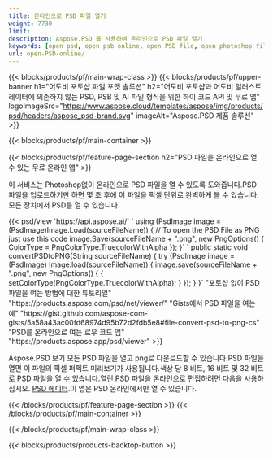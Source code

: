 ```yaml
---
title: 온라인으로 PSD 파일 열기
weight: 7730
limit: 
description: Aspose.PSD 를 사용하여 온라인으로 PSD 파일 열기
keywords: [open psd, open psb online, open PSD file, open photoshop file, preview psd]
url: open-PSD-online/
---
```


{{< blocks/products/pf/main-wrap-class >}}
{{< blocks/products/pf/upper-banner h1="어도비 포토샵 파일 포맷 솔루션" h2="어도비 포토샵과 어도비 일러스트레이터에 의존하지 않는 PSD, PSB 및 AI 파일 형식을 위한 하이 코드 API 및 무료 앱" logoImageSrc="https://www.aspose.cloud/templates/aspose/img/products/psd/headers/aspose_psd-brand.svg" imageAlt="Aspose.PSD 제품 솔루션" >}}

{{< blocks/products/pf/main-container >}}

{{< blocks/products/pf/feature-page-section h2="PSD 파일을 온라인으로 열 수 있는 무료 온라인 앱" >}}
<p>이 서비스는 Photoshop없이 온라인으로 PSD 파일을 열 수 있도록 도와줍니다.PSD 파일을 업로드하기만 하면 몇 초 후에 이 파일을 픽셀 단위로 완벽하게 볼 수 있습니다.모든 장치에서 PSD를 열 수 있습니다.</p>
{{< psd/view `https://api.aspose.ai/` 
`    using (PsdImage image = (PsdImage)Image.Load(sourceFileName))
    {
	    // To open the PSD File as PNG just use this code
        image.Save(sourceFileName + ".png",  new PngOptions() {  ColorType = PngColorType.TruecolorWithAlpha });
    }` 
`    public static void convertPSDtoPNG(String sourceFileName) {
    try (PsdImage image = (PsdImage) Image.load(sourceFileName)) {
        image.save(sourceFileName + ".png", new PngOptions() {
        {
            setColorType(PngColorType.TruecolorWithAlpha);
        }
    });
    }
    }` 
"포토샵 없이 PSD 파일을 여는 방법에 대한 튜토리얼" "https://products.aspose.com/psd/net/viewer/" 
"Gists에서 PSD 파일을 여는 예" "https://gist.github.com/aspose-com-gists/5a58a43ac00fd68974d95b72d2fdb5e8#file-convert-psd-to-png-cs" 
"PSD를 온라인으로 여는 로우 코드 앱" "https://products.aspose.app/psd/viewer" >}}
<p>Aspose.PSD 보기 모든 PSD 파일을 열고 png로 다운로드할 수 있습니다.PSD 파일을 열면 이 파일의 픽셀 퍼펙트 미리보기가 사용됩니다.색상 당 8 비트, 16 비트 및 32 비트로 PSD 파일을 열 수 있습니다.열린 PSD 파일을 온라인으로 편집하려면 다음을 사용하십시오. <a href="https://products.aspose.app/psd/editor">PSD 에디터</a>.이 앱은 PSD 온라인에서만 열 수 있습니다.</p>
{{< /blocks/products/pf/feature-page-section >}}
{{< /blocks/products/pf/main-container >}}


{{< /blocks/products/pf/main-wrap-class >}}

{{< blocks/products/products-backtop-button >}}

